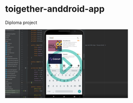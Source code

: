 # toigether-anddroid-app
Diploma project

<a href="https://youtu.be/-sYIAxv80fw">
  <img src="img/preview.png" width="400px">
</a>
